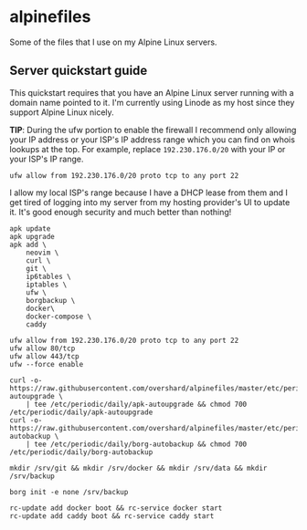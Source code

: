 # alpinefiles

Some of the files that I use on my Alpine Linux servers.


## Server quickstart guide

This quickstart requires that you have an Alpine Linux server running with a
domain name pointed to it. I'm currently using Linode as my host since they
support Alpine Linux nicely.

**TIP**: During the ufw portion to enable the firewall I recommend only allowing
your IP address or your ISP's IP address range which you can find on whois
lookups at the top. For example, replace `192.230.176.0/20` with your IP or your
ISP's IP range.

    ufw allow from 192.230.176.0/20 proto tcp to any port 22

I allow my local ISP's range because I have a DHCP lease from them and I get
tired of logging into my server from my hosting provider's UI to update it. It's
good enough security and much better than nothing!

    apk update
    apk upgrade
    apk add \
        neovim \
        curl \
        git \
        ip6tables \
        iptables \
        ufw \
        borgbackup \
        docker\
        docker-compose \
        caddy

    ufw allow from 192.230.176.0/20 proto tcp to any port 22
    ufw allow 80/tcp
    ufw allow 443/tcp
    ufw --force enable

    curl -o- https://raw.githubusercontent.com/overshard/alpinefiles/master/etc/periodic/daily/apk-autoupgrade \
        | tee /etc/periodic/daily/apk-autoupgrade && chmod 700 /etc/periodic/daily/apk-autoupgrade
    curl -o- https://raw.githubusercontent.com/overshard/alpinefiles/master/etc/periodic/daily/borg-autobackup \
        | tee /etc/periodic/daily/borg-autobackup && chmod 700 /etc/periodic/daily/borg-autobackup

    mkdir /srv/git && mkdir /srv/docker && mkdir /srv/data && mkdir /srv/backup

    borg init -e none /srv/backup

    rc-update add docker boot && rc-service docker start
    rc-update add caddy boot && rc-service caddy start
